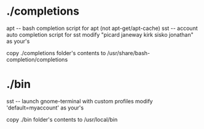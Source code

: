 # ./completions
apt --	bash completion script for apt (not apt-get/apt-cache)
sst --	account auto completion script for sst
	modify "picard janeway kirk sisko jonathan" as your's

copy ./completions folder's contents to /usr/share/bash-completion/completions


# ./bin
sst --	launch gnome-terminal with custom profiles
	modify 'default=myaccount' as your's 


copy ./bin folder's contents to /usr/local/bin
